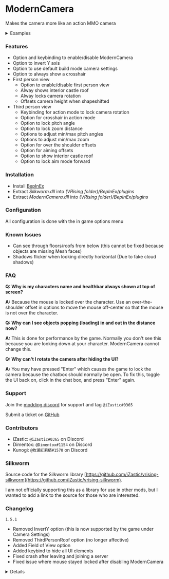 # ModernCamera
Makes the camera more like an action MMO camera

<details>
<summary>Examples</summary>
<ul>
<li><img src="https://i.imgur.com/bQVtdqg.jpg" alt="example 1"></img></li>
<li><a href="https://www.youtube.com/embed/tMhuAOtTez0">YouTubeVideo</a></li>
</ul>
</details>

### Features
- Option and keybinding to enable/disable ModernCamera
- Option to invert Y axis
- Option to use default build mode camera settings
- Option to always show a crosshair
- First person view
    - Option to enable/disable first person view
    - Alway shows interior castle roof
    - Alway locks camera rotation
    - Offsets camera height when shapeshifted
- Third person view
    - Keybinding for action mode to lock camera rotation
    - Option for crosshair in action mode
    - Option to lock pitch angle
    - Option to lock zoom distance
    - Options to adjust min/max pitch angles
    - Options to adjust min/max zoom
    - Option for over the shoulder offsets
    - Option for aiming offsets
    - Option to show interior castle roof
    - Option to lock aim mode forward


### Installation
- Install [BepInEx](https://v-rising.thunderstore.io/package/BepInEx/BepInExPack_V_Rising/)
- Extract _Silkworm.dll_ into _(VRising folder)/BepInEx/plugins_
- Extract _ModernCamera.dll_ into _(VRising folder)/BepInEx/plugins_


### Configuration
All configuration is done with the in game options menu


### Known Issues
- Can see through floors/roofs from below (this cannot be fixed because objects are missing Mesh faces)
- Shadows flicker when looking directly horizontal (Due to fake cloud shadows)


### FAQ
**Q: Why is my characters name and healthbar always shown at top of screen?**

**A:** Because the mouse is locked over the character. Use an over-the-shoulder offset in options to move the mouse off-center so that the mouse is not over the character.

**Q: Why can I see objects popping (loading) in and out in the distance now?**

**A:** This is done for performance by the game. Normally you don't see this because you are looking down at your character. ModernCamera cannot change this.

**Q: Why can't I rotate the camera after hiding the UI?**

**A:** You may have pressed "Enter" which causes the game to lock the camera because the chatbox should normally be open. To fix this, toggle the UI back on, click in the chat box, and press "Enter" again.


### Support
Join the [modding discord](https://vrisingmods.com/discord) for support and tag `@iZastic#0365`

Submit a ticket on [GitHub](https://github.com/v-rising/ModernCamera/issues)


### Contributors
- iZastic: `@iZastic#0365` on Discord
- Dimentox: `@Dimentox#1154` on Discord
- Kunogi: `@牧瀬紅莉栖#1570` on Discord


### Silkworm
Source code for the Silkworm library [https://github.com/iZastic/vrising-silkworm](https://github.com/iZastic/vrising-silkworm).

I am not officially supporting this as a library for use in other mods, but I wanted to add a link to the source for those who are interested.


### Changelog
`1.5.1`
- Removed InvertY option (this is now supported by the game under Camera Settings)
- Removed ThirdPersonRoof option (no longer affective)
- Added Field of View option
- Added keybind to hide all UI elements
- Fixed crash after leaving and joining a server
- Fixed issue where mouse stayed locked after disabling ModernCamera

<details>

`1.5.0`
- Updated for Gloomrot

`1.4.1`
- Fixed no fading of wrong UI elements (like chat)
- Fixed bug causing game to crash when leaving game

`1.4.0`
- Added option and keybind for enabling/disabling ModernCamera
- Added options for third person aiming offsets
- Added option to always show cursor
- Added first person offsets when shapeshifted
- Added shapeshifted and mounted detection for offsetting camera
- Added public method to enabled/disable ModernCamera (devs, ModernCamera.Enable(bool))
- Added public method to enabled/disable ActionMode (devs, ModernCamera.ActionMode(bool))
- Disabled ZoomModifierSystem
    - Fix crashing when MaxZoom is to low
    - Fix interference with ModernCamera zooming
- Fixed bug when zooming in/out of first person mode
- Fixed zoom bug after mounting a horse
- Fix world space UI disappearing when zoomed in

`1.3.1`
- Fixed conflict with Wetstone
- Fixed bug when trying to leave first person
- Fixed bug with setting min/max pitch
- Added options for over the shoulder offsets
- Added option for crosshair in action mode
- Added option to lock zoom

`1.3.0`
- Added all config options to the in game options menu
- Added keybinding for action mode
- Added option for locking y axis angle
- Added options for adjusting min/max y axis angles
- Added option to use default build mode zoom/pitch
- Removed camera rotation toggle (use action mode now)
- Fixed mouse moving around when rotation is locked

`1.2.0`
- Fixed mouse lock issue cause by Unity bug since version 2019
- Fixed mouse staying locked when leaving game to main menu
- Fixed mouse staying locked in options menu
- Stopped using Unity cursor locking and now manually sets mouse position when locked
    - This may fixed compatability issues with the NoGameCursor mod
- Added a config option for inverting the camera Y axis
- Added a config option for camera max zoom
- Added a config option for showing roof in third person
- Added a config option for an over the shoulder view

`1.1.0`
- Added first person support
- Added option to allow toggle or held mode for camera rotation
- Join button is now disabled for official servers instead of just doing nothing

`1.0.1`
- Fixed zoom, now you can go completely into 1st person also.

`1.0.0`
- Initial mod upload

</details>

